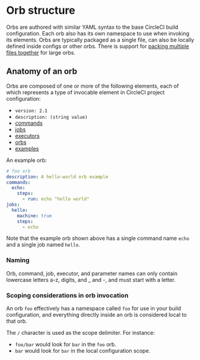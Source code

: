 # Orb structure

Orbs are authored with similar YAML syntax to the base CircleCI build configuration. Each orb also has its own namespace to use when invoking its elements. Orbs are typically packaged as a single file, can also be locally defined inside configs or other orbs. There is support for [packing multiple files together](packing-config-files-into-one.md) for large orbs.

## Anatomy of an orb
Orbs are composed of one or more of the following elements, each of which represents a type of invocable element in CircleCI project configuration:

* `version: 2.1`
* `description: (string value)`
* [commands](commands.md)
* [jobs](jobs.md)
* [executors](executors.md)
* [orbs](inline-orbs.md)
* [examples](usage-examples.md)

An example orb:
```yaml
# foo orb
description: A hello-world orb example
commands:
  echo:
    steps:
      - run: echo "hello world"
jobs:
  hello:
    machine: true
    steps:
      - echo
```

Note that the example orb shown above has a single command name `echo` and a single job named `hello`.

### Naming

Orb, command, job, executor, and parameter names can only contain lowercase letters a-z, digits, and _ and -, and must start with a letter.

### Scoping considerations in orb invocation

An orb `foo` effectively has a namespace called `foo` for use in your build configuration, and everything directly inside an orb is considered local to that orb.

The `/` character is used as the scope delimiter. For instance:
* `foo/bar` would look for `bar` in the `foo` orb.
* `bar` would look for `bar` in the local configuration scope.

